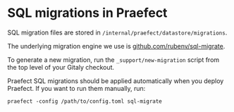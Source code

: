 # SQL migrations in Praefect

SQL migration files are stored in `/internal/praefect/datastore/migrations`.

The underlying migration engine we use is [github.com/rubenv/sql-migrate](https://github.com/rubenv/sql-migrate).

To generate a new migration, run the `_support/new-migration` script from the top level of your Gitaly checkout.

Praefect SQL migrations should be applied automatically when you deploy Praefect. If you want to run them manually, run:

```
praefect -config /path/to/config.toml sql-migrate
```

